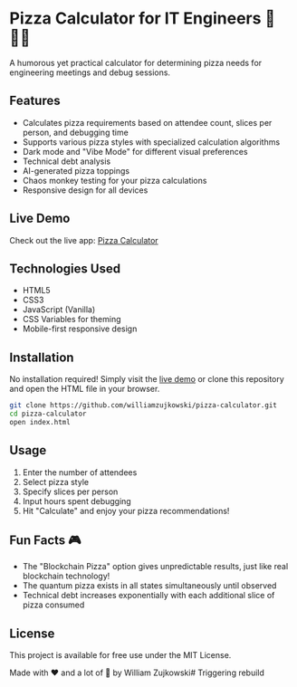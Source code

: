 # Pizza Calculator for IT Engineers 🍕👨‍💻

A humorous yet practical calculator for determining pizza needs for engineering meetings and debug sessions.

## Features
- Calculates pizza requirements based on attendee count, slices per person, and debugging time
- Supports various pizza styles with specialized calculation algorithms
- Dark mode and "Vibe Mode" for different visual preferences
- Technical debt analysis
- AI-generated pizza toppings
- Chaos monkey testing for your pizza calculations
- Responsive design for all devices

## Live Demo
Check out the live app: [Pizza Calculator](https://williamzujkowski.github.io/pizza-calculator/)

## Technologies Used
- HTML5
- CSS3
- JavaScript (Vanilla)
- CSS Variables for theming
- Mobile-first responsive design

## Installation
No installation required! Simply visit the [live demo](https://williamzujkowski.github.io/pizza-calculator/) or clone this repository and open the HTML file in your browser.

```bash
git clone https://github.com/williamzujkowski/pizza-calculator.git
cd pizza-calculator
open index.html
```

## Usage
1. Enter the number of attendees
2. Select pizza style
3. Specify slices per person
4. Input hours spent debugging
5. Hit "Calculate" and enjoy your pizza recommendations!

## Fun Facts 🎮
- The "Blockchain Pizza" option gives unpredictable results, just like real blockchain technology!
- The quantum pizza exists in all states simultaneously until observed
- Technical debt increases exponentially with each additional slice of pizza consumed

## License
This project is available for free use under the MIT License.

Made with ❤️ and a lot of 🍕 by William Zujkowski# Triggering rebuild
